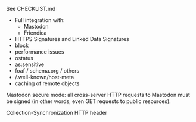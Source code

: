 See CHECKLIST.md

* Full integration with:
    * Mastodon
    * Friendica
* HTTPS Signatures and Linked Data Signatures
* block
* performance issues
* ostatus
* as:sensitive
* foaf / schema.org / others
* /.well-known/host-meta
* caching of remote objects

Mastodon secure mode: all cross-server HTTP requests to Mastodon must be signed (in other words, even GET requests to public resources).

Collection-Synchronization HTTP header